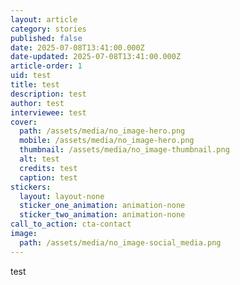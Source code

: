 ```yaml
---
layout: article
category: stories
published: false
date: 2025-07-08T13:41:00.000Z
date-updated: 2025-07-08T13:41:00.000Z
article-order: 1
uid: test
title: test
description: test
author: test
interviewee: test
cover:
  path: /assets/media/no_image-hero.png
  mobile: /assets/media/no_image-hero.png
  thumbnail: /assets/media/no_image-thumbnail.png
  alt: test
  credits: test
  caption: test
stickers:
  layout: layout-none
  sticker_one_animation: animation-none
  sticker_two_animation: animation-none
call_to_action: cta-contact
image:
  path: /assets/media/no_image-social_media.png
---
```

test
